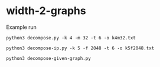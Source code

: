 # width-2-graphs
 
Example run 

```
python3 decompose.py -k 4 -m 32 -t 6 -o k4m32.txt
```

```
python3 decompose-ip.py -k 5 -f 2048 -t 6 -o k5f2048.txt
```

```
python3 decompose-given-graph.py
```